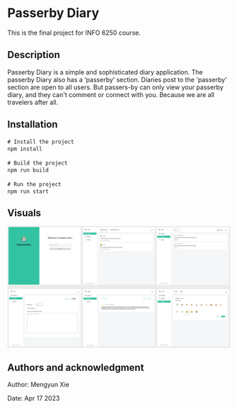 # Passerby Diary

This is the final project for INFO 6250 course.

## Description
Passerby Diary is a simple and sophisticated diary application. The passerby Diary also has a ‘passerby’ section. Diaries post to the 'passerby' section are open to all users. But passers-by can only view your passerby diary, and they can't comment or connect with you. Because we are all travelers after all.

## Installation

```
# Install the project
npm install

# Build the project
npm run build

# Run the project
npm run start

```

## Visuals

<img src="./visuals.png" alt="visuals" style="zoom:50%;" />

## Authors and acknowledgment

Author: Mengyun Xie

Date: Apr 17 2023